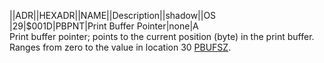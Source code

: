 ||ADR||HEXADR||NAME||Description||shadow||OS  
|29|$001D|PBPNT|Print Buffer Pointer|none|A  
Print buffer pointer; points to the current position (byte) in the print buffer. Ranges from zero to the value in location 30 [PBUFSZ](../PBUFSZ/index.md).  
